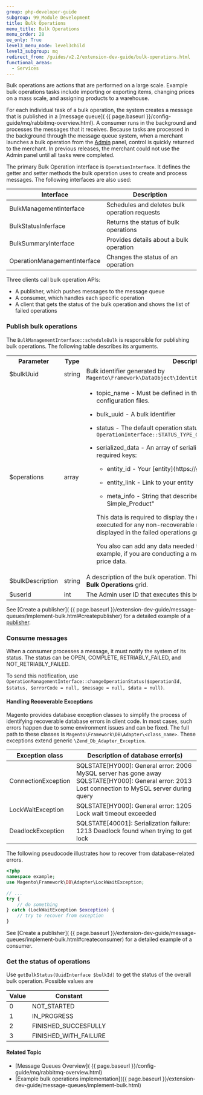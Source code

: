 ```yaml
---
group: php-developer-guide
subgroup: 99_Module Development
title: Bulk Operations
menu_title: Bulk Operations
menu_order: 28
ee_only: True
level3_menu_node: level3child
level3_subgroup: mq
redirect_from: /guides/v2.2/extension-dev-guide/bulk-operations.html
functional_areas:
  - Services
---
```


Bulk operations are actions that are performed on a large scale. Example bulk operations tasks include importing or exporting items, changing prices on a mass scale, and assigning products to a warehouse.

For each individual task of a bulk operation, the system creates a message that is published in a [message queue]( {{ page.baseurl }}/config-guide/mq/rabbitmq-overview.html). A consumer runs in the background and processes the messages that it receives. Because tasks are processed in the background through the message queue system, when a merchant launches a bulk operation from the [Admin](https://glossary.magento.com/Admin) panel, control is quickly returned to the merchant. In previous releases, the merchant could not use the Admin panel until all tasks were completed.

The primary Bulk Operation interface is `OperationInterface`. It defines the getter and setter methods the bulk operation uses to create and process messages. The following interfaces are also used:

Interface | Description
--- | ---
BulkManagementInterface | Schedules and deletes bulk operation requests
BulkStatusInferface | Returns the status of bulk operations
BulkSummaryInterface | Provides details about a bulk operation
OperationManagementInterface | Changes the status of an operation

Three clients call bulk operation APIs:

* A publisher, which pushes messages to the message queue
* A consumer, which handles each specific operation
* A client that gets the status of the bulk operation and shows the list of failed operations

### Publish bulk operations

The `BulkManagementInterface::scheduleBulk` is responsible for publishing bulk operations. The following table describes its arguments.

<table>
<tr><th>Parameter</th><th>Type</th><th>Description</th></tr>
<tr><td>$bulkUuid</td>
<td>string</td>
<td>Bulk identifier generated by
<code>Magento\Framework\DataObject\IdentityGeneratorInterface::generateId</code></td></tr>
<tr><td>$operations</td>
<td>array</td>
<td>
<ul><li><p>topic_name - Must be defined in the <code>communication.xml</code> and queue configuration files.</p></li>
<li><p>bulk_uuid -  A bulk identifier </p></li>
<li><p>status -  The default operation status <code>OperationInterface::STATUS_TYPE_OPEN</code></p></li>
<li><p>serialized_data - An array of serialized data with the following required keys:</p></li>
  <ul><li><p>entity_id - Your [entity](https://glossary.magento.com/entity) ID</p></li>
  <li><p>entity_link - Link to your entity</p></li>
  <li><p>meta_info - String that describes your entity. For example, "SKU: Simple_Product"</p></li></ul>
<p>This data is required to display the results of operations couldn't be executed for any non-recoverable reason. These results are displayed in the failed operations grid.</p>
<p>You also can add any data needed to execute operations. For example, if you are conducting a mass price update, you can add price data.</p>
</ul>
</td></tr>
<tr><td>$bulkDescription</td>
<td>string</td>
<td>A description of the bulk operation. This value is displayed in the <b>Your Bulk Operations</b> grid.</td></tr>
<tr><td>$userId</td>
<td>int</td>
<td>The Admin user ID that executes this bulk operation.</td></tr>
</table>

See [Create a publisher]( {{ page.baseurl }}/extension-dev-guide/message-queues/implement-bulk.html#createpublisher) for a detailed example of a [publisher](https://glossary.magento.com/publisher).

### Consume messages

When a consumer processes a message, it must notify the system of its status. The status can be OPEN, COMPLETE, RETRIABLY_FAILED, and NOT_RETRIABLY_FAILED.

To send this notification, use `OperationManagementInterface::changeOperationStatus($operationId, $status, $errorCode = null, $message = null, $data = null)`.

#### Handling Recoverable Exceptions

Magento provides database exception classes to simplify the process of identifying recoverable database errors in client code. In most cases, such errors happen due to some environment issues and can be fixed. The full path to these classes is `Magento\Framework\DB\Adapter\<class_name>`. These exceptions extend generic `\Zend_Db_Adapter_Exception`.

Exception class | Description of database error(s)
--- | ---
ConnectionException	| SQLSTATE[HY000]: General error: 2006 MySQL server has gone away <BR>SQLSTATE[HY000]: General error: 2013 Lost connection to MySQL server during query
LockWaitException | SQLSTATE[HY000]: General error: 1205 Lock wait timeout exceeded
DeadlockException	| SQLSTATE[40001]: Serialization failure: 1213 Deadlock found when trying to get lock

The following pseudocode illustrates how to recover from database-related errors.

```php
<?php
namespace example;
use Magento\Framework\DB\Adapter\LockWaitException;

// ...
try {
    // do something
} catch (LockWaitException $exception) {
    // try to recover from exception
}
```


See [Create a publisher]( {{ page.baseurl }}/extension-dev-guide/message-queues/implement-bulk.html#createconsumer) for a detailed example of a consumer.

### Get the status of operations

Use `getBulkStatus(UuidInterface $bulkId)` to get the status of the overall bulk operation.  Possible values are

Value | Constant
--- | ---
0 | NOT_STARTED
1 | IN_PROGRESS
2 | FINISHED_SUCCESFULLY
3 | FINISHED_WITH_FAILURE

#### Related Topic

* [Message Queues Overview]( {{ page.baseurl }}/config-guide/mq/rabbitmq-overview.html)
* [Example bulk operations implementation]({{ page.baseurl }}/extension-dev-guide/message-queues/implement-bulk.html)
